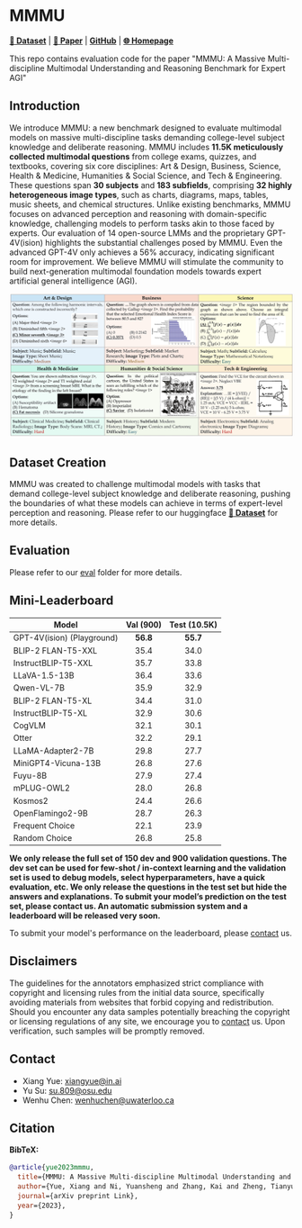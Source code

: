 # MMMU 

[**🤗 Dataset**](https://arxiv.org/abs/XX) | [**📖 Paper**](https://arxiv.org/abs/XX) | [**GitHub**](https://github.com/MMMU-Benchmark/MMMU) | [**🌐 Homepage**](https://mmmu-benchmark.github.io/)


This repo contains evaluation code for the paper "MMMU: A Massive Multi-discipline Multimodal Understanding and Reasoning Benchmark for Expert AGI"


## Introduction
We introduce MMMU: a new benchmark designed to evaluate multimodal models on massive multi-discipline tasks demanding college-level subject knowledge and deliberate reasoning. MMMU includes **11.5K meticulously collected multimodal questions** from college exams, quizzes, and textbooks, covering six core disciplines: Art & Design, Business, Science, Health & Medicine, Humanities & Social Science, and Tech & Engineering. These questions span **30 subjects** and **183 subfields**, comprising **32 highly heterogeneous image types**, such as charts, diagrams, maps, tables, music sheets, and chemical structures. Unlike existing benchmarks, MMMU focuses on advanced perception and reasoning with domain-specific knowledge, challenging models to perform tasks akin to those faced by experts. Our evaluation of 14 open-source LMMs and the proprietary GPT-4V(ision) highlights the substantial challenges posed by MMMU. Even the advanced GPT-4V only achieves a 56% accuracy, indicating significant room for improvement. We believe MMMU will stimulate the community to build next-generation multimodal foundation models towards expert artificial general intelligence (AGI).

![Alt text](image.png)

## Dataset Creation

MMMU was created to challenge multimodal models with tasks that demand college-level subject knowledge and deliberate reasoning, pushing the boundaries of what these models can achieve in terms of expert-level perception and reasoning. Please refer to our huggingface [**🤗 Dataset**](https://arxiv.org/abs/XX) for more details.

## Evaluation
Please refer to our [eval](eval)
 folder for more details.

## Mini-Leaderboard
| Model                      | Val (900) | Test (10.5K) |
|----------------------------|:---------:|:------------:|
| GPT-4V(ision) (Playground) |    **56.8**   |     **55.7**     |
| BLIP-2 FLAN-T5-XXL         |    35.4   |     34.0     |
| InstructBLIP-T5-XXL        |    35.7   |     33.8     |
| LLaVA-1.5-13B              |    36.4   |     33.6     |
| Qwen-VL-7B                 |    35.9   |     32.9     |
| BLIP-2 FLAN-T5-XL          |    34.4   |     31.0     |
| InstructBLIP-T5-XL         |    32.9   |     30.6     |
| CogVLM                     |    32.1   |     30.1     |
| Otter                      |    32.2   |     29.1     |
| LLaMA-Adapter2-7B          |    29.8   |     27.7     |
| MiniGPT4-Vicuna-13B        |    26.8   |     27.6     |
| Fuyu-8B                    |    27.9   |     27.4     |
| mPLUG-OWL2                 |    28.0   |     26.8     |
| Kosmos2                    |    24.4   |     26.6     |
| OpenFlamingo2-9B           |    28.7   |     26.3     |
| Frequent Choice            |    22.1   |     23.9     |
| Random Choice              |    26.8   |     25.8     |

**We only release the full set of 150 dev and 900 validation questions. The dev set can be used for few-shot / in-context learning and the validation set is used to debug models, select hyperparameters, have a quick evaluation, etc. We only release the questions in the test set but hide the answers and explanations. To submit your model’s prediction on the test set, please contact us. An automatic submission system and a leaderboard will be released very soon.**

To submit your model's performance on the leaderboard, please [contact](#contact) us.

## Disclaimers
The guidelines for the annotators emphasized strict compliance with copyright and licensing rules from the initial data source, specifically avoiding materials from websites that forbid copying and redistribution. 
Should you encounter any data samples potentially breaching the copyright or licensing regulations of any site, we encourage you to [contact](#contact) us. Upon verification, such samples will be promptly removed.

## Contact
- Xiang Yue: xiangyue@in.ai
- Yu Su: su.809@osu.edu
- Wenhu Chen: wenhuchen@uwaterloo.ca

## Citation

**BibTeX:**
```bibtex
@article{yue2023mmmu,
  title={MMMU: A Massive Multi-discipline Multimodal Understanding and Reasoning Benchmark for Expert AGI},
  author={Yue, Xiang and Ni, Yuansheng and Zhang, Kai and Zheng, Tianyu and Liu, Ruoqi and Zhang, Ge and Jiang, Dongfu and Ren, Weiming and Yang, Zhenzhu and Sun, Renliang and Zheng, Boyuan and Stevens, Samuel and Yuan, Ruibin and Yu, Botao and Sun, Yuxuan and Liu, Yibo and Wei, Cong and Yin, Ming and Huang, Wenhao and Sun, Huan and Su, Yu and Chen, Wenhu},
  journal={arXiv preprint Link},
  year={2023},
}
```
